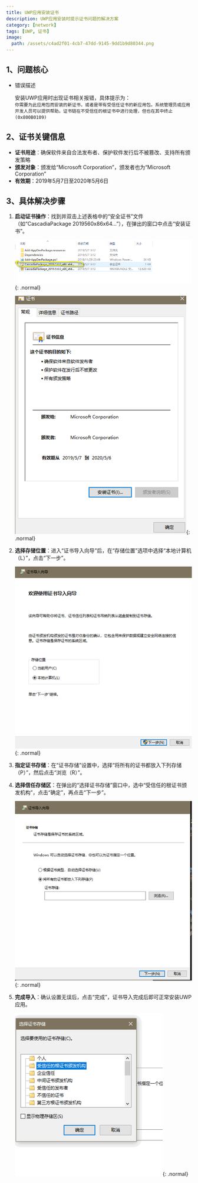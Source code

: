 ```yaml
---
title: UWP应用安装证书
description: UWP应用安装时提示证书问题的解决方案
category: [network]
tags: [UWP, 证书]
image:
  path: /assets/c4ad2f01-4cb7-47dd-9145-9dd1b9d80344.png
---
```


## 1、问题核心

- 错误描述

  安装UWP应用时出现证书相关报错，具体提示为：  
  ​`你需要为此应用包而安装的新证书，或者是带有受信任证书的新应用包。系统管理员或应用开发人员可以提供帮助。证书链在不受信任的根证书中进行处理，但也在其中终止 (0x800B0109)`

## 2、证书关键信息

- **证书用途**：确保软件来自合法发布者、保护软件发行后不被篡改、支持所有颁发策略
- **颁发对象**：颁发给“Microsoft Corporation”，颁发者也为“Microsoft Corporation”
- **有效期**：2019年5月7日至2020年5月6日

## 3、具体解决步骤

1. **启动证书操作**：找到并双击上述表格中的“安全证书”文件（如“CascadiaPackage 2019560x86x64...”），在弹出的窗口中点击“安装证书”。

    ![image](assets/image-20250930231528-hb2ajks.png){: .normal}

    ![image](assets/image-20250930231610-8avrh3a.png){: .normal}
2. **选择存储位置**：进入“证书导入向导”后，在“存储位置”选项中选择“本地计算机（L）”，点击“下一步”。

    ![image](assets/image-20250930231740-sn2s804.png){: .normal}
3. **指定证书存储**：在“证书存储”设置中，选择“将所有的证书都放入下列存储（P）”，然后点击“浏览（R）”。
4. **选择信任存储区**：在弹出的“选择证书存储”窗口中，选中“受信任的根证书颁发机构”，点击“确定”，再点击“下一步”。

    ![image](assets/image-20250930231922-bvj2vfg.png){: .normal}
5. **完成导入**：确认设置无误后，点击“完成”，证书导入完成后即可正常安装UWP应用。

    ![image](assets/image-20250930231938-xu4cyuy.png){: .normal}

‍
